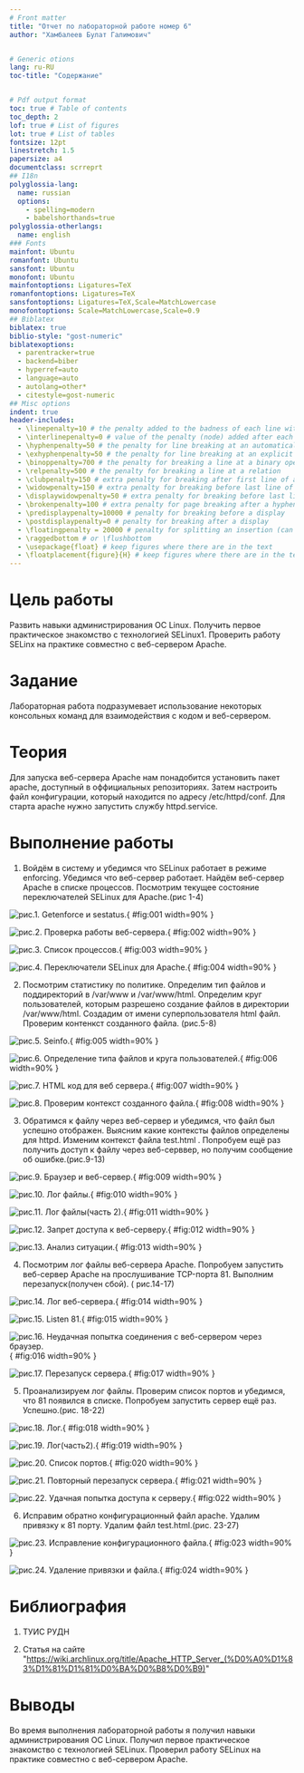 ```yaml
---
# Front matter
title: "Отчет по лабораторной работе номер 6"
author: "Хамбалеев Булат Галимович"


# Generic otions
lang: ru-RU
toc-title: "Содержание"


# Pdf output format
toc: true # Table of contents
toc_depth: 2
lof: true # List of figures
lot: true # List of tables
fontsize: 12pt
linestretch: 1.5
papersize: a4
documentclass: scrreprt
## I18n
polyglossia-lang:
  name: russian
  options:
	- spelling=modern
	- babelshorthands=true
polyglossia-otherlangs:
  name: english
### Fonts
mainfont: Ubuntu
romanfont: Ubuntu
sansfont: Ubuntu
monofont: Ubuntu
mainfontoptions: Ligatures=TeX
romanfontoptions: Ligatures=TeX
sansfontoptions: Ligatures=TeX,Scale=MatchLowercase
monofontoptions: Scale=MatchLowercase,Scale=0.9
## Biblatex
biblatex: true
biblio-style: "gost-numeric"
biblatexoptions:
  - parentracker=true
  - backend=biber
  - hyperref=auto
  - language=auto
  - autolang=other*
  - citestyle=gost-numeric
## Misc options
indent: true
header-includes:
  - \linepenalty=10 # the penalty added to the badness of each line within a paragraph (no associated penalty node) Increasing the value makes tex try to have fewer lines in the paragraph.
  - \interlinepenalty=0 # value of the penalty (node) added after each line of a paragraph.
  - \hyphenpenalty=50 # the penalty for line breaking at an automatically inserted hyphen
  - \exhyphenpenalty=50 # the penalty for line breaking at an explicit hyphen
  - \binoppenalty=700 # the penalty for breaking a line at a binary operator
  - \relpenalty=500 # the penalty for breaking a line at a relation
  - \clubpenalty=150 # extra penalty for breaking after first line of a paragraph
  - \widowpenalty=150 # extra penalty for breaking before last line of a paragraph
  - \displaywidowpenalty=50 # extra penalty for breaking before last line before a display math
  - \brokenpenalty=100 # extra penalty for page breaking after a hyphenated line
  - \predisplaypenalty=10000 # penalty for breaking before a display
  - \postdisplaypenalty=0 # penalty for breaking after a display
  - \floatingpenalty = 20000 # penalty for splitting an insertion (can only be split footnote in standard LaTeX)
  - \raggedbottom # or \flushbottom
  - \usepackage{float} # keep figures where there are in the text
  - \floatplacement{figure}{H} # keep figures where there are in the text
---
```


# Цель работы

Развить навыки администрирования ОС Linux. Получить первое практическое знакомство с технологией SELinux1. Проверить работу SELinx на практике совместно с веб-сервером Apache.

# Задание

Лабораторная работа подразумевает использование некоторых консольных команд для взаимодействия с кодом и веб-сервером.

# Теория

Для запуска веб-сервера Apache нам понадобится установить пакет apache, доступный в оффициальных репозиториях. Затем настроить файл конфигурации, который находится по адресу /etc/httpd/conf. Для старта apache нужно запустить службу httpd.service. 

# Выполнение работы

1. Войдём в систему и убедимся что SELinux работает в режиме enforcing. Убедимся что веб-сервер работает. Найдём веб-сервер Apache в списке процессов. Посмотрим текущее состояние переключателей SELinux для Apache.(рис 1-4)


![рис.1. Getenforce и sestatus.](images/1.jpg){ #fig:001 width=90% }


![рис.2. Проверка работы веб-сервера.](images/2.jpg){ #fig:002 width=90% }


![рис.3. Список процессов.](images/3.jpg){ #fig:003 width=90% }


![рис.4. Переключатели SELinux для Apache.](images/4.jpg){ #fig:004 width=90% }


2. Посмотрим статистику по политике. Определим тип файлов и поддиректорий в /var/www и /var/www/html. Определим круг пользователей, которым разрешено создание файлов в директории /var/www/html. Создадим от имени суперпользователя html файл. Проверим контенкст созданного файла. (рис.5-8)


![рис.5. Seinfo.](images/5.jpg){ #fig:005 width=90% }


![рис.6. Определение типа файлов и круга пользователей.](images/6.jpg){ #fig:006 width=90% }


![рис.7. HTML код для веб сервера.](images/7.jpg){ #fig:007 width=90% }


![рис.8. Проверим контекст созданного файла.](images/8.jpg){ #fig:008 width=90% }


3. Обратимся к файлу через веб-сервер и убедимся, что файл был успешно отображен. Выясним какие контексты файлов определены для httpd. Изменим контекст файла test.html . Попробуем ещё раз получить доступ к файлу через веб-серввер, но получим сообщение об ошибке.(рис.9-13)


![рис.9. Браузер и веб-сервер.](images/9.jpg){ #fig:009 width=90% }


![рис.10. Лог файлы.](images/10.jpg){ #fig:010 width=90% }


![рис.11. Лог файлы(часть 2).](images/11.jpg){ #fig:011 width=90% }


![рис.12. Запрет доступа к веб-серверу.](images/12.jpg){ #fig:012 width=90% }


![рис.13. Анализ ситуации.](images/13.jpg){ #fig:013 width=90% }


4. Посмотрим лог файлы веб-сервера Apache. Попробуем запустить веб-сервер Apache на прослушивание TCP-порта 81. Выполним перезапуск(получен сбой). ( рис.14-17)


![рис.14. Лог веб-сервера.](images/14.jpg){ #fig:014 width=90% }


![рис.15. Listen 81.](images/15.jpg){ #fig:015 width=90% }


![рис.16. Неудачная попытка соединения с веб-сервером через браузер.](images/16.jpg){ #fig:016 width=90% }


![рис.17. Перезапуск сервера.](images/17.jpg){ #fig:017 width=90% }


5. Проанализируем лог файлы. Проверим список портов и убедимся, что 81 появился в списке. Попробуем запустить сервер ещё раз. Успешно.(рис. 18-22)


![рис.18. Лог.](images/18.jpg){ #fig:018 width=90% }


![рис.19. Лог(часть2).](images/19.jpg){ #fig:019 width=90% }


![рис.20. Список портов.](images/20.jpg){ #fig:020 width=90% }


![рис.21. Повторный перезапуск сервера.](images/21.jpg){ #fig:021 width=90% }


![рис.22. Удачная попытка доступа к серверу.](images/22.jpg){ #fig:022 width=90% }


6. Исправим обратно конфигурационный файл apache. Удалим привязку к 81 порту. Удалим файл test.html.(рис. 23-27)


![рис.23. Исправление конфигурационного файла.](images/23.jpg){ #fig:023 width=90% }


![рис.24. Удаление привязки и файла.](images/24.jpg){ #fig:024 width=90% }

# Библиография

1. ТУИС РУДН

2. Статья на сайте "https://wiki.archlinux.org/title/Apache_HTTP_Server_(%D0%A0%D1%83%D1%81%D1%81%D0%BA%D0%B8%D0%B9)"

# Выводы

Во время выполнения лабораторной работы я получил навыки администрирования OC Linux. Получил первое практическое знакомство с технологией SELinux. Проверил работу SELinux на практике совместно с веб-сервером Apache. 








